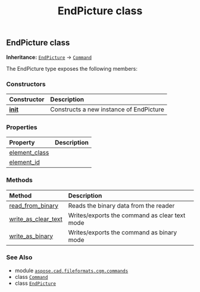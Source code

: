 ﻿---
title: EndPicture class
second_title: Aspose.CAD for Python via .NET API References
description: 
type: docs
weight: 760
url: /python-net/aspose.cad.fileformats.cgm.commands/endpicture/
is_root: false
---

## EndPicture class



**Inheritance:** [`EndPicture`](/cad/python-net/aspose.cad.fileformats.cgm.commands/endpicture) → 
[`Command`](/cad/python-net/aspose.cad.fileformats.cgm.commands/command)



The EndPicture type exposes the following members:

### Constructors
| Constructor | Description |
| :- | :- |
| [__init__](/cad/python-net/aspose.cad.fileformats.cgm.commands/endpicture/__init__/#aspose.cad.fileformats.cgm.CgmFile) | Constructs a new instance of EndPicture |


### Properties
| Property | Description |
| :- | :- |
| [element_class](/cad/python-net/aspose.cad.fileformats.cgm.commands/endpicture/element_class) |  |
| [element_id](/cad/python-net/aspose.cad.fileformats.cgm.commands/endpicture/element_id) |  |


### Methods
| Method | Description |
| :- | :- |
| [read_from_binary](/cad/python-net/aspose.cad.fileformats.cgm.commands/endpicture/read_from_binary/#aspose.cad.fileformats.cgm.IBinaryReader) | Reads the binary data from the reader |
| [write_as_clear_text](/cad/python-net/aspose.cad.fileformats.cgm.commands/endpicture/write_as_clear_text/#aspose.cad.fileformats.cgm.IClearTextWriter) | Writes/exports the command as clear text mode |
| [write_as_binary](/cad/python-net/aspose.cad.fileformats.cgm.commands/endpicture/write_as_binary/#aspose.cad.fileformats.cgm.IBinaryWriter) | Writes/exports the command as binary mode |



### See Also
* module [`aspose.cad.fileformats.cgm.commands`](..)
* class [`Command`](/cad/python-net/aspose.cad.fileformats.cgm.commands/command)
* class [`EndPicture`](/cad/python-net/aspose.cad.fileformats.cgm.commands/endpicture)
